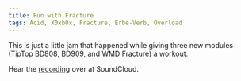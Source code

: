 ```yaml
---
title: Fun with Fracture
tags: Acid, X0xb0x, Fracture, Erbe-Verb, Overload
---
```

This is just a little jam that happened while giving three
new modules (TipTop BD808, BD909, and WMD Fracture) a workout.

Hear the [recording] over at SoundCloud.

[recording]: https://soundcloud.com/mario-lang/sc-200522-154158
